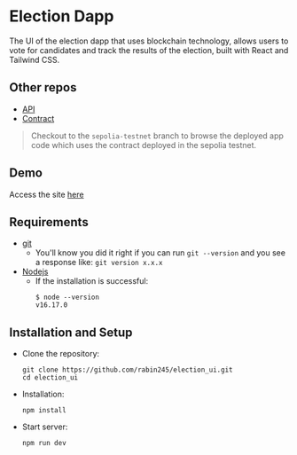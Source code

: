 # Election Dapp

The UI of the election dapp that uses blockchain technology, allows users to vote for candidates and track the results of the election, built with React and Tailwind CSS.

## Other repos

- [API](https://github.com/rabin245/election_app_api)
- [Contract](https://github.com/rabin245/election_hardhat)

> Checkout to the `sepolia-testnet` branch to browse the deployed app code which uses the contract deployed in the sepolia testnet.

## Demo

Access the site [here](https://electiondapp.onrender.com)

## Requirements

- [git](https://git-scm.com/book/en/v2/Getting-Started-Installing-Git)
  - You'll know you did it right if you can run `git --version` and you see a response like:
    `git version x.x.x`
- [Nodejs](https://nodejs.org/en/)
  - If the installation is successful:
    ```shell
    $ node --version
    v16.17.0
    ```

## Installation and Setup

- Clone the repository:
  ```shell
  git clone https://github.com/rabin245/election_ui.git
  cd election_ui
  ```
- Installation:

  `npm install`

- Start server:

  `npm run dev`
